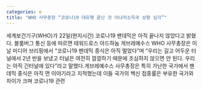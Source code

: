 ```yaml
---
categories: e
title: "WHO 사무총장 “코로나19 대유행 끝난 것 아냐저소득국 상황 심각”"
---
```

세계보건기구(WHO)가 22일(현지시간) 코로나19 팬데믹은 아직 끝나지 않았다고 밝혔다. 블룸버그 통신 등에 따르면 테워드로스 아드하놈 게브레예수스 WHO 사무총장은 이날 미디어 브리핑에서 “코로나19 펜데믹 종식은 아직 멀었다”며 “우리는 길고 어두운 터널에서 2년 반을 보냈고 터널은 여전히 깜깜하기 때문에 조심하지 않으면 안 된다. 우리는 아직 긴터널에 있다”라고 말했다.게브레예수스 사무총장은 특히 가난한 국가에서 팬데믹 종식은 아직 먼 이야기라고 지적했는데 이들 국가의 백신 접종률은 부유한 국가와 차이가 크며 코로나19 관련